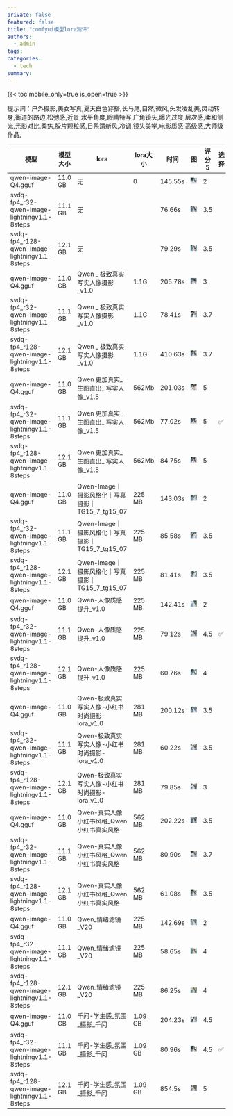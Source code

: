 ```yaml
---
private: false
featured: false
title: "comfyui模型lora测评"
authors:
  - admin
tags:
categories:
  - tech
summary:
---
```

{{< toc mobile_only=true is_open=true >}}


提示词：户外摄影,美女写真,夏天白色穿搭,长马尾,自然,微风,头发凌乱美,灵动转身,街道的路边,松弛感,近景,水平角度,眼睛特写,广角镜头,曝光过度,层次感,柔和侧光,光影对比,柔焦,胶片颗粒感,日系清新风,冷调,镜头美学,电影质感,高级感,大师级作品,

| 模型                                            | 模型大小    | lora                                 | lora大小  | 时间      | 图                                               | 评分5 | 选择  |
| --------------------------------------------- | ------- | ------------------------------------ | ------- | ------- | ----------------------------------------------- | --- | --- |
| qwen-image-Q4.gguf                            | 11.0 GB | 无                                    | 0       | 145.55s | ![](assets/Pasted%20image%2020251030202521.png) | 2   |     |
| svdq-fp4_r32-qwen-image-lightningv1.1-8steps  | 11.1 GB | 无                                    |         | 76.66s  | ![](assets/Pasted%20image%2020251030212904.png) | 3.5 |     |
| svdq-fp4_r128-qwen-image-lightningv1.1-8steps | 12.1 GB | 无                                    |         | 79.29s  | ![](assets/Pasted%20image%2020251030213407.png) | 3.5 |     |
| qwen-image-Q4.gguf                            | 11.0 GB | Qwen _ 极致真实写实人像摄影_v1.0               | 1.1G    | 205.78s | ![](assets/Pasted%20image%2020251030203348.png) | 3   |     |
| svdq-fp4_r32-qwen-image-lightningv1.1-8steps  | 11.1 GB | Qwen _ 极致真实写实人像摄影_v1.0               | 1.1G    | 78.41s  | ![](assets/Pasted%20image%2020251030213810.png) | 3.7 |     |
| svdq-fp4_r128-qwen-image-lightningv1.1-8steps | 12.1 GB | Qwen _ 极致真实写实人像摄影_v1.0               | 1.1G    | 410.63s | ![](assets/Pasted%20image%2020251030214659.png) | 3.7 |     |
| qwen-image-Q4.gguf                            | 11.0 GB | Qwen 更加真实_ 生图直出_ 写实人像_v1.5           | 562Mb   | 201.03s | ![](assets/Pasted%20image%2020251030203940.png) | 5   |     |
| svdq-fp4_r32-qwen-image-lightningv1.1-8steps  | 11.1 GB | Qwen 更加真实_ 生图直出_ 写实人像_v1.5           | 562Mb   | 77.02s  | ![](assets/Pasted%20image%2020251030215312.png) | 5   | ✅   |
| svdq-fp4_r128-qwen-image-lightningv1.1-8steps | 12.1 GB | Qwen 更加真实_ 生图直出_ 写实人像_v1.5           | 562Mb   | 84.75s  | ![](assets/Pasted%20image%2020251030215751.png) | 5   |     |
| qwen-image-Q4.gguf                            | 11.0 GB | Qwen-Image｜摄影风格化｜写真摄影｜TG15_7_tg15_07 | 225 MB  | 143.03s | ![](assets/Pasted%20image%2020251030204341.png) | 2   |     |
| svdq-fp4_r32-qwen-image-lightningv1.1-8steps  | 11.1 GB | Qwen-Image｜摄影风格化｜写真摄影｜TG15_7_tg15_07 | 225 MB  | 85.58s  | ![](assets/Pasted%20image%2020251030220223.png) | 3.5 |     |
| svdq-fp4_r128-qwen-image-lightningv1.1-8steps | 12.1 GB | Qwen-Image｜摄影风格化｜写真摄影｜TG15_7_tg15_07 | 225 MB  | 81.41s  | ![](assets/Pasted%20image%2020251030220603.png) | 3.5 |     |
| qwen-image-Q4.gguf                            | 11.0 GB | Qwen-人像质感提升_v1.0                     | 225 MB  | 142.41s | ![](assets/Pasted%20image%2020251030204739.png) | 2   |     |
| svdq-fp4_r32-qwen-image-lightningv1.1-8steps  | 11.1 GB | Qwen-人像质感提升_v1.0                     | 225 MB  | 79.12s  | ![](assets/Pasted%20image%2020251030221141.png) | 4.5 | ✅   |
| svdq-fp4_r128-qwen-image-lightningv1.1-8steps | 12.1 GB | Qwen-人像质感提升_v1.0                     | 225 MB  | 60.76s  | ![](assets/Pasted%20image%2020251030220850.png) | 4   |     |
| qwen-image-Q4.gguf                            | 11.0 GB | Qwen-极致真实写实人像-小红书时尚摄影-lora_v1.0      | 281 MB  | 200.12s | ![](assets/Pasted%20image%2020251030205150.png) | 3.5 |     |
| svdq-fp4_r32-qwen-image-lightningv1.1-8steps  | 11.1 GB | Qwen-极致真实写实人像-小红书时尚摄影-lora_v1.0      | 281 MB  | 60.22s  | ![](assets/Pasted%20image%2020251030221431.png) | 3.5 |     |
| svdq-fp4_r128-qwen-image-lightningv1.1-8steps | 12.1 GB | Qwen-极致真实写实人像-小红书时尚摄影-lora_v1.0      | 281 MB  | 79.85s  | ![](assets/Pasted%20image%2020251030221726.png) | 3   |     |
| qwen-image-Q4.gguf                            | 11.0 GB | Qwen-真实人像小红书风格_Qwen小红书真实风格           | 562 MB  | 202.22s | ![](assets/Pasted%20image%2020251030205542.png) | 3.5 |     |
| svdq-fp4_r32-qwen-image-lightningv1.1-8steps  | 11.1 GB | Qwen-真实人像小红书风格_Qwen小红书真实风格           | 562 MB  | 80.90s  | ![](assets/Pasted%20image%2020251030222534.png) | 3.7 |     |
| svdq-fp4_r128-qwen-image-lightningv1.1-8steps | 12.1 GB | Qwen-真实人像小红书风格_Qwen小红书真实风格           | 562 MB  | 61.08s  | ![](assets/Pasted%20image%2020251030222324.png) | 3.5 |     |
| qwen-image-Q4.gguf                            | 11.0 GB | Qwen_情绪滤镜_V20                        | 225 MB  | 142.69s | ![](assets/Pasted%20image%2020251030205847.png) | 2   |     |
| svdq-fp4_r32-qwen-image-lightningv1.1-8steps  | 11.1 GB | Qwen_情绪滤镜_V20                        | 225 MB  | 58.65s  | ![](assets/Pasted%20image%2020251030222719.png) | 4   |     |
| svdq-fp4_r128-qwen-image-lightningv1.1-8steps | 12.1 GB | Qwen_情绪滤镜_V20                        | 225 MB  | 86.25s  | ![](assets/Pasted%20image%2020251030223059.png) | 4   |     |
| qwen-image-Q4.gguf                            | 11.0 GB | 千问-学生感_氛围_摄影_千问                      | 1.09 GB | 204.23s | ![](assets/Pasted%20image%2020251030210423.png) | 4.5 |     |
| svdq-fp4_r32-qwen-image-lightningv1.1-8steps  | 11.1 GB | 千问-学生感_氛围_摄影_千问                      | 1.09 GB | 80.96s  | ![](assets/Pasted%20image%2020251030225023.png) | 4.5 | ✅   |
| svdq-fp4_r128-qwen-image-lightningv1.1-8steps | 12.1 GB | 千问-学生感_氛围_摄影_千问                      | 1.09 GB | 854.5s  | ![](assets/Pasted%20image%2020251030224830.png) | 5   |     |
